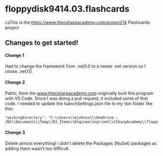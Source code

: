 # floppydisk9414.03.flashcards
csThis is the https://www.thecsharpacademy.com/project/14 Flashcards project  
   
 ## Changes to get started!  
 #### Change 1  
 Had to change the framework from .net5.0 to a newer .net version so I chose .net7.0.  
 #### Change 2  
 Pablo, from the www.thecsharpacademy.com originially built this program with VS Code.  Since I was doing a pull request, it included some of that code.  I needed to update the luanchSettings.json file to my \bin folder like this:  
 ```
 "workingDirectory": "C:\\Users\\mjohnse1\\OneDrive - JNJ\\Documents\\Temp\\MJ_Items\\Engineering\\net\\CSharpAcademy\\floppydisk9414.03.flashcards\\Flashcards\\bin"  
 ```
 #### Change 3
 Delete almost everything!  I didn't delete the Packages (NuGet) packages as adding them wasn't too difficult.  


